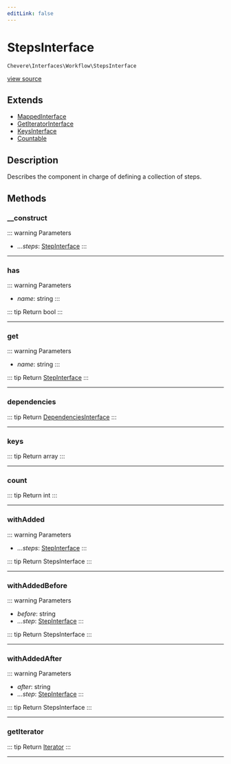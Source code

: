 ```yaml
---
editLink: false
---
```


# StepsInterface

`Chevere\Interfaces\Workflow\StepsInterface`

[view source](https://github.com/chevere/chevere/blob/main/src/Chevere/Interfaces/Workflow/StepsInterface.php)

## Extends

- [MappedInterface](../DataStructure/MappedInterface.md)
- [GetIteratorInterface](../DataStructure/GetIteratorInterface.md)
- [KeysInterface](../DataStructure/KeysInterface.md)
- [Countable](https://www.php.net/manual/class.countable)

## Description

Describes the component in charge of defining a collection of steps.

## Methods

### __construct

::: warning Parameters
- *...steps*: [StepInterface](./StepInterface.md)
:::

---

### has

::: warning Parameters
- *name*: string
:::

::: tip Return
bool
:::

---

### get

::: warning Parameters
- *name*: string
:::

::: tip Return
[StepInterface](./StepInterface.md)
:::

---

### dependencies

::: tip Return
[DependenciesInterface](../Dependent/DependenciesInterface.md)
:::

---

### keys

::: tip Return
array
:::

---

### count

::: tip Return
int
:::

---

### withAdded

::: warning Parameters
- *...steps*: [StepInterface](./StepInterface.md)
:::

::: tip Return
StepsInterface
:::

---

### withAddedBefore

::: warning Parameters
- *before*: string
- *...step*: [StepInterface](./StepInterface.md)
:::

::: tip Return
StepsInterface
:::

---

### withAddedAfter

::: warning Parameters
- *after*: string
- *...step*: [StepInterface](./StepInterface.md)
:::

::: tip Return
StepsInterface
:::

---

### getIterator

::: tip Return
[Iterator](https://www.php.net/manual/class.iterator)
:::

---
